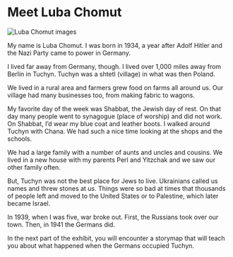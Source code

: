 ﻿# Meet Luba Chomut

![Luba Chomut images](/images/01/stories_01.jpg)

My name is Luba Chomut. I was born in 1934, a year after Adolf Hitler and the Nazi Party came to power in Germany. 

I lived far away from Germany, though. I lived over 1,000 miles away from Berlin in Tuchyn. Tuchyn was a shtetl (village) in what was then Poland.

We lived in a rural area and farmers grew food on farms all around us. Our village had many businesses too, from making fabric to wagons. 

My favorite day of the week was Shabbat, the Jewish day of rest. On that day many people went to synagogue (place of worship) and did not work. On Shabbat, I’d wear my blue coat and leather boots. I walked around Tuchyn with Chana. We had such a nice time looking at the shops and the schools. 
 
We had a large family with a number of aunts and uncles and cousins. We lived in a new house with my parents Perl and Yitzchak and we saw our other family often.

But, Tuchyn was not the best place for Jews to live. Ukrainians called us names and threw stones at us. Things were so bad at times that thousands of people left and moved to the United States or to Palestine, which later became Israel. 

In 1939, when I was five, war broke out. First, the Russians took over our town. Then, in 1941 the Germans did. 

In the next part of the exhibit, you will encounter a storymap that will teach you about what happened when the Germans occupied Tuchyn.